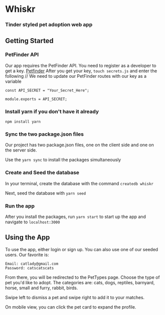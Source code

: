 # Whiskr

### Tinder styled pet adoption web app

## Getting Started

### PetFinder API
Our app requires the PetFinder API. You need to register as a developer to get a key. [Petfinder](https://www.petfinder.com/developers/api-docs)
After you get your key, `touch secrets.js` and enter the following
// We need to update our PetFinder routes with our key as a variable
```
const API_SECRET = "Your_Secret_Here";

module.exports = API_SECRET;

```

### Install yarn if you don't have it already
`npm install yarn`
### Sync the two package.json files
Our project has two package.json files, one on the client side and one on the server side.

Use the `yarn sync` to install the packages simultaneously

### Create and Seed the database
In your terminal, create the database with the command `createdb whiskr`

Next, seed the database with `yarn seed`

### Run the app
After you install the packages, run `yarn start` to start up the app and navigate to `localhost:3000`

## Using the App
To use the app, either login or sign up. You can also use one of our seeded users. Our favorite is:
```
Email: catlady@gmail.com
Password: catscatscats

```
From there, you will be redirected to the PetTypes page. Choose the type of pet you'd like to adopt. The categories are: cats, dogs, reptiles, barnyard, horse, small and furry, rabbit, birds.

Swipe left to dismiss a pet and swipe right to add it to your matches.

On mobile view, you can click the pet card to expand the profile.
